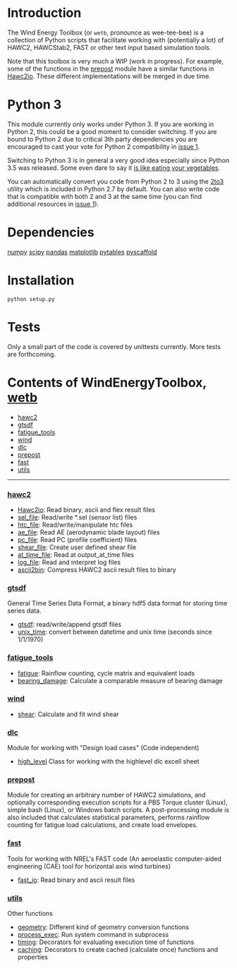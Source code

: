
# Introduction

The Wind Energy Toolbox (or ```wetb```, pronounce as wee-tee-bee) is a collection
of Python scripts that facilitate working with (potentially a lot) of HAWC2,
HAWCStab2, FAST or other text input based simulation tools.

Note that this toolbox is very much a WIP (work in progress). For example,
some of the functions in the [prepost](#prepost) module have a similar functions
in [Hawc2io](wetb/hawc2/Hawc2io.py). These different implementations will be
merged in due time.


# Python 3

This module currently only works under Python 3. If you are working in Python 2,
this could be a good moment to consider switching. If you are bound to Python 2
due to critical 3th party dependencies you are encouraged to cast your vote for
Python 2 compatibility in
[issue 1](https://gitlab.windenergy.dtu.dk/toolbox/WindEnergyToolbox/issues/1).

Switching to Python 3 is in general a very good idea especially since Python 3.5
was released. Some even dare to say it
[is like eating your vegetables](http://nothingbutsnark.svbtle.com/porting-to-python-3-is-like-eating-your-vegetables).

You can automatically convert you code from Python 2 to 3 using the
[2to3](https://docs.python.org/2/library/2to3.html) utility which is included
in Python 2.7 by default. You can also write code that is compatible with both
2 and 3 at the same time (you can find additional resources in
[issue 1](https://gitlab.windenergy.dtu.dk/toolbox/WindEnergyToolbox/issues/1)).


# Dependencies

[numpy](http://www.numpy.org/)
[scipy](http://scipy.org/scipylib/)
[pandas](http://pandas.pydata.org/)
[matplotlib](http://matplotlib.org/)
[pytables](http://www.pytables.org/)
[pyscaffold](http://pyscaffold.readthedocs.org/en/)


# Installation

```
python setup.py
```

# Tests

Only a small part of the code is covered by unittests currently. More tests are
forthcoming.


# Contents of WindEnergyToolbox, [wetb](wetb)

- [hawc2](#hawc2)
- [gtsdf](#gtsdf)
- [fatigue_tools](#fatigue_tools)
- [wind](#wind)
- [dlc](#dlc)
- [prepost](#prepost)
- [fast](#fast)
- [utils](#utils)

------------------------------------------------------------------------------------
### [hawc2](wetb/hawc2)
- [Hawc2io](wetb/hawc2/Hawc2io.py): Read binary, ascii and flex result files
- [sel_file](wetb/hawc2/sel_file.py): Read/write *.sel (sensor list) files
- [htc_file](wetb/hawc2/htc_file.py): Read/write/manipulate htc files
- [ae_file](wetb/hawc2/ae_file.py): Read AE (aerodynamic blade layout) files
- [pc_file](wetb/hawc2/pc_file.py): Read PC (profile coefficient) files
- [shear_file](wetb/hawc2/shear_file.py): Create user defined shear file
- [at_time_file](wetb/hawc2/at_time_file.py): Read at output_at_time files
- [log_file](wetb/hawc2/log_file.py): Read and interpret log files
- [ascii2bin](wetb/hawc2/ascii2bin): Compress HAWC2 ascii result files to binary

### [gtsdf](wetb/gtsdf)
General Time Series Data Format, a binary hdf5 data format for storing time series data.
- [gtsdf](wetb/gtsdf/gtsdf.py): read/write/append gtsdf files
- [unix_time](wetb/gtsdf/unix_time.py): convert between datetime and unix time (seconds since 1/1/1970)

### [fatigue_tools](wetb/fatigue_tools)
- [fatigue](wetb/fatigue_tools/fatigue.py): Rainflow counting, cycle matrix and equivalent loads
- [bearing_damage](wetb/fatigue_tools/bearing_damage.py): Calculate a comparable measure of bearing damage

### [wind](wetb/wind)
- [shear](wetb/wind/shear.py): Calculate and fit wind shear 

### [dlc](wetb/dlc)
Module for working with "Design load cases" (Code independent)
- [high_level](wetb/dlc/high_level.py) Class for working with the highlevel dlc excell sheet

### [prepost](wetb/prepost)
Module for creating an arbitrary number of HAWC2 simulations, and optionally
corresponding execution scripts for a PBS Torque cluster (Linux), simple bash
(Linux), or Windows batch scripts. A post-processing module is also included
that calculates statistical parameters, performs rainflow counting for fatigue
load calculations, and create load envelopes.

### [fast](wetb/fast)
Tools for working with NREL's FAST code (An aeroelastic computer-aided engineering (CAE) tool for horizontal axis wind turbines)
- [fast_io](wetb/fast/fast_io.py): Read binary and ascii result files

### [utils](wetb/utils)
Other functions
- [geometry](wetb/utils/geometry.py): Different kind of geometry conversion functions
- [process_exec](wetb/utils/process_exec.py): Run system command in subprocess
- [timing](wetb/utils/timing.py): Decorators for evaluating execution time of functions
- [caching](wetb/utils/caching.py): Decorators to create cached (calculate once) functions and properties

